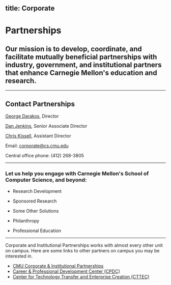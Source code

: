 title: Corporate
---
# Partnerships

## Our mission is to develop, coordinate, and facilitate mutually beneficial partnerships with industry, government, and institutional partners that enhance Carnegie Mellon's education and research.

***

## Contact Partnerships

[George Darakos](directory/george_darakos), Director

[Dan Jenkins](directory/daniel_jenkins), Senior Associate Director

[Chris Kissell](directory/christopher_kissell), Assistant Director

Email: [corporate@cs.cmu.edu](mailto:corporate@cs.cmu.edu)

Central office phone: (412) 268-3805

***

### Let us help you engage with Carnegie Mellon's School of Computer Science, and beyond:

 * Research Development

 * Sponsored Research

 * Some Other Solutions

 * Philanthropy

 * Professional Education

***

Corporate and Institutional Partnerships works with almost every other unit on campus. Here are some links to other partners on campus you may be interested in.

 * [CMU Corporate & Institutional Partnerships](https://www.cmu.edu/corporate/)
 * [Career & Professional Development Center (CPDC)](https://www.cmu.edu/career/)
 * [Center for Technology Transfer and Enterprise Creation (CTTEC)](http://www.cmu.edu/cttec/)

<style>
.content-body a {
  text-decoration: underline;
  color: #900;
}

.content-body img {
  width: 100%
}

.content-title a {
  transition: color .3s ease;
}

.content-title a:hover{
  text-decoration: none;
}

.content-meta {
  margin-top: .5em;
  margin-bottom: 0;
}

.content-body h1 {
  font-weight: bold;
  background: #eee;
  margin: -2rem -1.5rem 1rem -1.5rem;
  padding: 3rem 1.5rem 1.5rem 1.5rem;
}

.content-body input {
  margin-bottom: 1rem;
}

.content-body table {
  width: 100%;
  border: 1px solid #000;
  margin-bottom: 1rem;
}

.tbl td {
  padding: 0.5rem;
  border: 1px solid #000;
}

.tbl tr:nth-child(2n + 1) {
  background: #efefef;
}
</style>